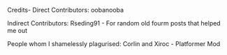 


Credits-
Direct Contributors:
oobanooba


Indirect Contributors:
Rseding91 - For random old fourm posts that helped me out


People whom I shamelessly plagurised:
Corlin and Xiroc - Platformer Mod